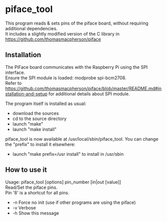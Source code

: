 piface_tool
===========

This program reads & sets pins of the piface board, without requiring additional dependencies.  
It includes a slightly modified version of the C library in https://github.com/thomasmacpherson/piface

Installation
------------

The PiFace board communicates with the Raspberry Pi using the SPI interface.  
Ensure the SPI module is loaded: modprobe spi-bcm2708.  
Refer to https://github.com/thomasmacpherson/piface/blob/master/README.md#installation-and-setup for additional details about SPI module.

The program itself is installed as usual:
- download the sources
- cd to the source directory
- launch "make"
- launch "make install"

piface_tool is now available at /usr/local/sbin/piface_tool. You can change the "prefix" to install it elsewhere:
- launch "make prefix=/usr install" to install in /usr/sbin

How to use it
-------------

Usage: piface_tool [options] pin_number [in|out [value]]  
Read/Set the piface pins.  
Pin '8' is a shortcut for all pins.

- -n              Force no init (use if other programs are using the piface)
- -v              Verbose
- -h              Show this message
